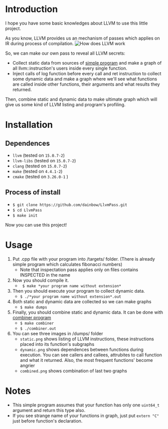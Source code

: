 # Introduction
I hope you have some basic knowledges about LLVM to use this little project.

As you know, LLVM provides us an mechanism of passes which applies on IR during process of compilation. 
![How does LLVM work](https://user-images.githubusercontent.com/26509840/225095862-eb984adc-88e3-4e29-8a9a-6558ce3b9ecd.png)

So, we can make our own pass to reveal all LLVM secrets:
  + Collect static data from sources of [simple program](https://github.com/dainbow/LlvmPass/blob/master/targets/INSPECTED_fibonacci.cpp) and make a graph of all llvm::instruction's users inside every single function.
  + Inject calls of log function before every call and ret instruction to collect some dynamic data and make a graph where we'll see what functions are called inside other functions, their arguments and what results they returned.

Then, combine static and dynamic data to make ultimate graph which will give us some kind of LLVM listing and program's profiling. 

# Installation
## Dependences 
  + ``` llvm ``` (tested on ``` 15.0.7-2 ```) 
  + ``` llvm-libs ``` (tested on ``` 15.0.7-2 ```)
  + ``` clang ``` (tested on ``` 15.0.7-2 ```)
  + ``` make ``` (tested on ``` 4.4.1-2 ```)
  + ``` cmake ``` (tested on ``` 3.26.0-1 ``` )
## Process of install
  + ``` $ git clone https://github.com/dainbow/LlvmPass.git ```
  + ``` $ cd LlvmPass ```
  + ``` $ make init ```
  
Now you can use this project!

# Usage
  1. Put .cpp file with your program into /targets/ folder. (There is already simple program which calculates fibonacci numbers)
      - Note that inspectation pass applies only on files contains INSPECTED in the name
  3. Now you should compile it. 
      - ``` $ make *your program name without extension*```
  4. Then you should execute your program to collect dynamic data.
      - ``` $ ./*your program name without extension*.out ```
  5. Both static and dynamic data are collected so we can make graphs
      - ``` $ make dumps ```
  6. Finally, you should combine static and dynamic data. It can be done with [combiner program](https://github.com/dainbow/LlvmPass/blob/master/targets/combiner.cpp)
      - ``` $ make combiner ```
      - ``` $ ./combiner.out ```
  7. You can see three images in /dumps/ folder
      - ``` static.png ``` shows listing of LLVM instructions, these instructions placed into its function's subgraphs
      - ``` dynamic.png ``` shows dependences between functions during execution. You can see callers and callees, attrubites to call function and what it returned. Also, the most frequent functions' become angrier
      - ``` combined.png ``` shows combination of last two graphs

# Notes
  + This simple program assumes that your function has only one ``` uint64_t ``` argument and return this type also.
  + If you see strange name of your functions in graph, just put ``` extern "C" ``` just before function's declaration.
